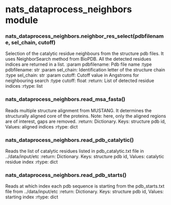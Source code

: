 # nats_dataprocess_neighbors module


### nats_dataprocess_neighbors.neighbor_res_select(pdbfilename, sel_chain, cutoff)
Selection of the catalytic residue neighbours from the structure pdb files. It uses NeighborSearch method from
BioPDB. All the detected residues indices are returned in a list.
:param pdbfilename: Pdb file name
:type pdbfilename: str
:param sel_chain: Identification letter of the structure chain
:type sel_chain: str
:param cutoff: Cutoff value in Angstroms for neighbouring search
:type cutoff: float
:return: List of detected residue indices
:rtype: list


### nats_dataprocess_neighbors.read_msa_fasta()
Reads multiple structure alignment from MUSTANG. It determines the structurally aligned core of the proteins.
Note: here, only the aligned regions are of interest, gaps are removed.
:return: Dictionary. Keys: structure pdb id, Values: aligned indices
:rtype: dict


### nats_dataprocess_neighbors.read_pdb_catalytic()
Reads the list of catalytic residues listed in pdb_catalytic.txt file in ../data/input/etc
:return: Dictionary. Keys: structure pdb id, Values: catalytic residue index
:rtype: dict


### nats_dataprocess_neighbors.read_pdb_starts()
Reads at which index each pdb sequence is starting from the pdb_starts.txt file from ../data/input/etc
:return: Dictionary. Keys: structure pdb id, Values: starting index
:rtype: dict
